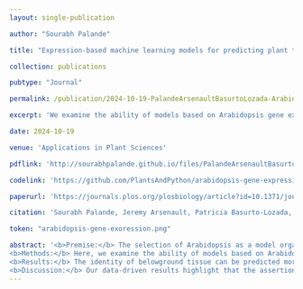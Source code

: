 ```yaml
---
layout: single-publication

author: "Sourabh Palande"

title: "Expression-based machine learning models for predicting plant tissue identity"

collection: publications

pubtype: "Journal"

permalink: /publication/2024-10-19-PalandeArsenaultBasurtoLozada-ArabidopsisGeneExpression

excerpt: 'We examine the ability of models based on Arabidopsis gene expression data to predict tissue identity in other flowering plants.'

date: 2024-10-19

venue: 'Applications in Plant Sciences'

pdflink: 'http://sourabhpalande.github.io/files/PalandeArsenaultBasurtoLozada2024-ArabidopsisGeneExpression.pdf'

codelink: 'https://github.com/PlantsAndPython/arabidopsis-gene-expression.git'

paperurl: 'https://journals.plos.org/plosbiology/article?id=10.1371/journal.pbio.3002397'

citation: 'Sourabh Palande, Jeremy Arsenault, Patricia Basurto-Lozada, et al. "Expression-based machine learning models for predicting plant tissue identity." In <i> Applications in Plant Sciences, e11621</i>, 2024.'

token: "arabidopsis-gene-exoression.png"

abstract: '<b>Premise:</b> The selection of Arabidopsis as a model organism played a pivotal role in advancing genomic science. The competing frameworks to select an agricultural- or ecological-based model species were rejected, in favor of building knowledge in a species that would facilitate genome-enabled research.<br>
<b>Methods:</b> Here, we examine the ability of models based on Arabidopsis gene expression data to predict tissue identity in other flowering plants. Comparing different machine learning algorithms, models trained and tested on Arabidopsis data achieved near perfect precision and recall values, whereas when tissue identity is predicted across the flowering plants using models trained on Arabidopsis data, precision values range from 0.69 to 0.74 and recall from 0.54 to 0.64.<br>
<b>Results:</b> The identity of belowground tissue can be predicted more accurately than other tissue types, and the ability to predict tissue identity is not correlated with phylogenetic distance from Arabidopsis. k-nearest neighbors is the most successful algorithm, suggesting that gene expression signatures, rather than marker genes, are more valuable to create models for tissue and cell type prediction in plants.<br>
<b>Discussion:</b> Our data-driven results highlight that the assertion that knowledge from Arabidopsis is translatable to other plants is not always true. Considering the current landscape of abundant sequencing data, we should reevaluate the scientific emphasis on Arabidopsis and prioritize plant diversity.'
---
```

